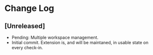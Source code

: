# Change Log

## [Unreleased]

- Pending: Multiple workspace management.
- Initial commit. Extension is, and will be maintaned, in usable state on every check-in.
  